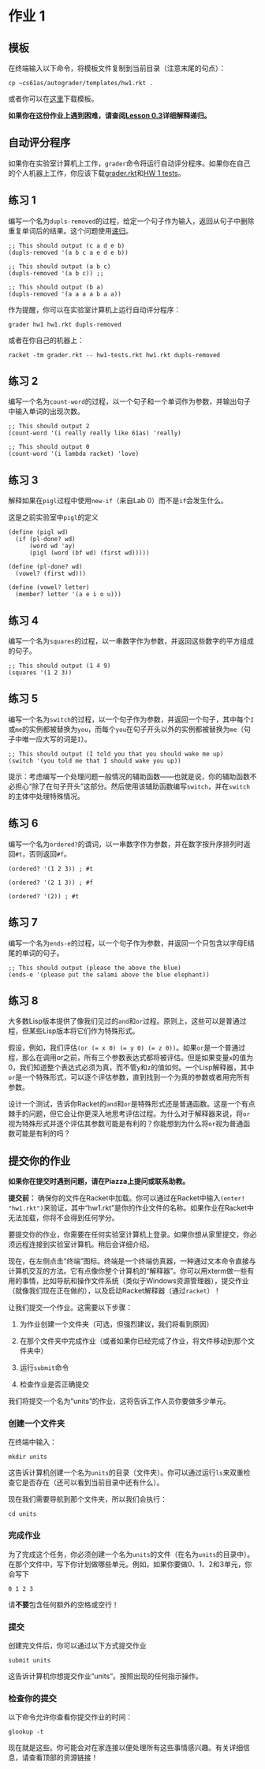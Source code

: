 # 作业 1

## 模板

在终端输入以下命令，将模板文件复制到当前目录（注意末尾的句点）：

```
cp ~cs61as/autograder/templates/hw1.rkt . 
```

或者你可以在[这里](http://inst.eecs.berkeley.edu/~cs61as/templates/hw1.rkt)下载模板。

**如果你在这份作业上遇到困难，请查阅[Lesson 0.3](https://berkeley-cs61as.github.io/textbook/how-recursion-works.html)详细解释递归。**

## 自动评分程序

如果你在实验室计算机上工作，`grader`命令将运行自动评分程序。如果你在自己的个人机器上工作，你应该下载[grader.rkt](http://inst.eecs.berkeley.edu/~cs61as/autograder/grader.rkt)和[HW 1 tests](http://inst.eecs.berkeley.edu/~cs61as/autograder/tests/hw1-tests.rkt)。

## 练习 1

编写一个名为`dupls-removed`的过程，给定一个句子作为输入，返回从句子中删除重复单词后的结果。这个问题使用[递归](https://berkeley-cs61as.github.io/textbook/how-recursion-works.html)。

```
;; This should output (c a d e b)
(dupls-removed '(a b c a e d e b)) 
```

```
;; This should output (a b c)
(dupls-removed '(a b c)) ;; 
```

```
;; This should output (b a) 
(dupls-removed '(a a a a b a a)) 
```

作为提醒，你可以在实验室计算机上运行自动评分程序：

```
grader hw1 hw1.rkt dupls-removed 
```

或者在你自己的机器上：

```
racket -tm grader.rkt -- hw1-tests.rkt hw1.rkt dupls-removed 
```

## 练习 2

编写一个名为`count-word`的过程，以一个句子和一个单词作为参数，并输出句子中输入单词的出现次数。

```
;; This should output 2
(count-word '(i really really like 61as) 'really) 
```

```
;; This should output 0
(count-word '(i lambda racket) 'love) 
```

## 练习 3

解释如果在`pigl`过程中使用`new-if`（来自Lab 0）而不是`if`会发生什么。

这是之前实验室中`pigl`的定义

```
(define (pigl wd)
  (if (pl-done? wd)
      (word wd 'ay)
      (pigl (word (bf wd) (first wd)))))

(define (pl-done? wd)
  (vowel? (first wd)))

(define (vowel? letter)
  (member? letter '(a e i o u))) 
```

## 练习 4

编写一个名为`squares`的过程，以一串数字作为参数，并返回这些数字的平方组成的句子。

```
;; This should output (1 4 9)
(squares '(1 2 3)) 
```

## 练习 5

编写一个名为`switch`的过程，以一个句子作为参数，并返回一个句子，其中每个`I`或`me`的实例都被替换为`you`，而每个`you`在句子开头以外的实例都被替换为`me`（句子中唯一应大写的词是`I`）。

```
;; This should output (I told you that you should wake me up)
(switch '(you told me that I should wake you up)) 
```

提示：考虑编写一个处理问题一般情况的辅助函数——也就是说，你的辅助函数不必担心“除了在句子开头”这部分。然后使用该辅助函数编写`switch`，并在`switch`的主体中处理特殊情况。

## 练习 6

编写一个名为`ordered?`的谓词，以一串数字作为参数，并在数字按升序排列时返回`#t`，否则返回`#f`。

```
(ordered? '(1 2 3)) ; #t 
```

```
(ordered? '(2 1 3)) ; #f 
```

```
(ordered? '(2)) ; #t 
```

## 练习 7

编写一个名为`ends-e`的过程，以一个句子作为参数，并返回一个只包含以字母E结尾的单词的句子。

```
;; This should output (please the above the blue)
(ends-e '(please put the salami above the blue elephant)) 
```

## 练习 8

大多数Lisp版本提供了像我们见过的`and`和`or`过程。原则上，这些可以是普通过程，但某些Lisp版本将它们作为特殊形式。

假设，例如，我们评估`(or (= x 0) (= y 0) (= z 0))`。如果`or`是一个普通过程，那么在调用or之前，所有三个参数表达式都将被评估。但是如果变量`x`的值为0，我们知道整个表达式必须为真，而不管`y`和`z`的值如何。一个Lisp解释器，其中`or`是一个特殊形式，可以逐个评估参数，直到找到一个为真的参数或者用完所有参数。

设计一个测试，告诉你Racket的`and`和`or`是特殊形式还是普通函数。这是一个有点棘手的问题，但它会让你更深入地思考评估过程。为什么对于解释器来说，将`or`视为特殊形式并逐个评估其参数可能是有利的？你能想到为什么将`or`视为普通函数可能是有利的吗？

## 提交你的作业

**如果你在提交时遇到问题，请在Piazza上提问或联系助教。**

**提交前：** 确保你的文件在Racket中加载。你可以通过在Racket中输入`(enter! "hw1.rkt")`来验证，其中“hw1.rkt”是你的作业文件的名称。如果作业在Racket中无法加载，你将不会得到任何学分。

要提交你的作业，你需要在任何实验室计算机上登录。如果你想从家里提交，你必须远程连接到实验室计算机。稍后会详细介绍。

现在，在左侧点击“终端”图标。终端是一个终端仿真器，一种通过文本命令直接与计算机交互的方法。它有点像你整个计算机的“解释器”。你可以用xterm做一些有用的事情，比如导航和操作文件系统（类似于Windows资源管理器），提交作业（就像我们现在正在做的），以及启动Racket解释器（通过`racket`）！

让我们提交一个作业。这需要以下步骤：

1.  为作业创建一个文件夹（可选，但强烈建议，我们将看到原因）

1.  在那个文件夹中完成作业（或者如果你已经完成了作业，将文件移动到那个文件夹中）

1.  运行`submit`命令

1.  检查作业是否正确提交

我们将提交一个名为“units”的作业，这将告诉工作人员你要做多少单元。

### 创建一个文件夹

在终端中输入：

```
mkdir units 
```

这告诉计算机创建一个名为`units`的目录（文件夹）。你可以通过运行`ls`来双重检查它是否存在（还可以看到当前目录中还有什么）。

现在我们需要导航到那个文件夹，所以我们会执行：

```
cd units 
```

### 完成作业

为了完成这个任务，你必须创建一个名为`units`的文件（在名为`units`的目录中）。在那个文件中，写下你计划做哪些单元。例如，如果你要做0、1、2和3单元，你会写下

```
0 1 2 3 
```

请**不要**包含任何额外的空格或空行！

### 提交

创建完文件后，你可以通过以下方式提交作业

```
submit units 
```

这告诉计算机你想提交作业“units”。按照出现的任何指示操作。

### 检查你的提交

以下命令允许你查看你提交作业的时间：

```
glookup -t 
```

现在就是这些。你可能会对在家连接以便处理所有这些事情感兴趣。有关详细信息，请查看顶部的资源链接！
